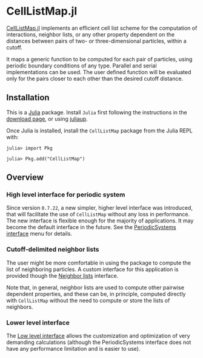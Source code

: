 # CellListMap.jl

[CellListMap.jl](https://github.com/m3g/CellListMap.jl) implements an efficient cell list scheme for the computation of interactions, neighbor lists, or any other property dependent on the distances between pairs of two- or three-dimensional particles, within a cutoff. 

It maps a generic function to be computed for each pair of particles, using periodic boundary conditions of any type. Parallel and serial implementations can be used. The user defined function will be evaluated only for the pairs closer to each other than the desired cutoff distance.

## Installation

This is a [Julia](http://julialang.org) package. Install `Julia` first following the instructions in the [download page](https://julialang.org/downloads/), or using [juliaup](https://github.com/JuliaLang/juliaup).

Once Julia is installed, install the `CellListMap` package from the Julia REPL with:

```julia-repl
julia> import Pkg

julia> Pkg.add("CellListMap")
```

## Overview

### High level interface for periodic system

Since version `0.7.22`, a new simpler, higher level interface was introduced, that will facilitate the use of `CellListMap` without any loss in performance. The new interface is flexible enough for the majority of applications. It may become the default interface in the future. See the [PeriodicSystems interface](@ref) menu for details. 

### Cutoff-delimited neighbor lists

The user might be more comfortable in using the package to compute the list of neighboring particles. A custom interface for this application is provided though the [Neighbor lists](@ref) interface. 

Note that, in general, neighbor lists are used to compute other pairwise dependent properties, and these can be, in principle, computed directly with `CellListMap` without the need to compute or store the lists of neighbors. 

### Lower level interface

The [Low level interface](@ref) allows the customization and optimization of very demanding calculations (although the PeriodicSystems interface does not have any performance limitation and is easier to use).

